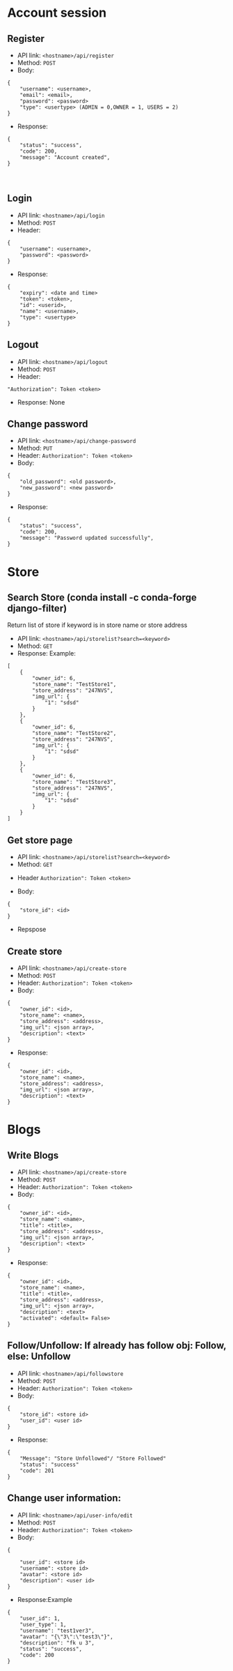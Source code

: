 # Account session

## Register

- API link: `<hostname>/api/register`
- Method: `POST`
- Body:

```
{
    "username": <username>,
    "email": <email>,
    "password": <password>
    "type": <usertype> (ADMIN = 0,OWNER = 1, USERS = 2)
}
```

- Response:

```
{
    "status": "success",
    "code": 200,
    "message": "Account created",
}
```

<br>

## Login

- API link: `<hostname>/api/login`
- Method: `POST`
- Header:

```
{
    "username": <username>,
    "password": <password>
}
```

- Response:

```
{
    "expiry": <date and time>
    "token": <token>,
    "id": <userid>,
    "name": <username>,
    "type": <usertype>
}
```

## Logout

- API link: `<hostname>/api/logout`
- Method: `POST`
- Header:

```
"Authorization": Token <token>
```

- Response: None

## Change password

- API link: `<hostname>/api/change-password`
- Method: `PUT`
- Header:
  `Authorization": Token <token>`
- Body:

```
{
    "old_password": <old password>,
    "new_password": <new password>
}
```

- Response:

```
{
    "status": "success",
    "code": 200,
    "message": "Password updated successfully",
}
```

# Store

## Search Store (conda install -c conda-forge django-filter)

Return list of store if keyword is in store name or store address

- API link: `<hostname>/api/storelist?search=<keyword>`
- Method: `GET`
- Response: Example:

```
[
    {
        "owner_id": 6,
        "store_name": "TestStore1",
        "store_address": "247NVS",
        "img_url": {
            "1": "sdsd"
        }
    },
    {
        "owner_id": 6,
        "store_name": "TestStore2",
        "store_address": "247NVS",
        "img_url": {
            "1": "sdsd"
        }
    },
    {
        "owner_id": 6,
        "store_name": "TestStore3",
        "store_address": "247NVS",
        "img_url": {
            "1": "sdsd"
        }
    }
]
```

## Get store page

- API link: `<hostname>/api/storelist?search=<keyword>`
- Method: `GET`

* Header
  `Authorization": Token <token>`

- Body:

```
{
    "store_id": <id>
}
```

- Repspose

## Create store

- API link: `<hostname>/api/create-store`
- Method: `POST`
- Header:
  `Authorization": Token <token>`
- Body:

```
{
    "owner_id": <id>,
    "store_name": <name>,
    "store_address": <address>,
    "img_url": <json array>,
    "description": <text>
}
```

- Response:

```
{
    "owner_id": <id>,
    "store_name": <name>,
    "store_address": <address>,
    "img_url": <json array>,
    "description": <text>
}
```

# Blogs

## Write Blogs

- API link: `<hostname>/api/create-store`
- Method: `POST`
- Header:
  `Authorization": Token <token>`
- Body:

```
{
    "owner_id": <id>,
    "store_name": <name>,
    "title": <title>,
    "store_address": <address>,
    "img_url": <json array>,
    "description": <text>
}
```

- Response:

```
{
    "owner_id": <id>,
    "store_name": <name>,
    "title": <title>,
    "store_address": <address>,
    "img_url": <json array>,
    "description": <text>
    "activated": <default= False>
}
```

## Follow/Unfollow: If already has follow obj: Follow, else: Unfollow

- API link: `<hostname>/api/followstore`
- Method: `POST`
- Header:
  `Authorization": Token <token>`
- Body:

```
{
    "store_id": <store id>
    "user_id": <user id>
}
```

- Response:

```
{
    "Message": "Store Unfollowed"/ "Store Followed"
    "status": "success"
    "code": 201
}
```

## Change user information:

- API link: `<hostname>/api/user-info/edit`
- Method: `POST`
- Header:
  `Authorization": Token <token>`
- Body:

```
{

    "user_id": <store id>
    "username": <store id>
    "avatar": <store id>
    "description": <user id>
}
```

- Response:Example

```
{
    "user_id": 1,
    "user_type": 1,
    "username": "test1ver3",
    "avatar": "{\"3\":\"test3\"}",
    "description": "fk u 3",
    "status": "success",
    "code": 200
}
```
